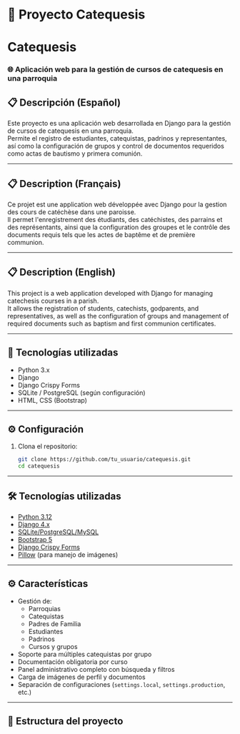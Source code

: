 # 📘 Proyecto Catequesis

# Catequesis

### 🌐 Aplicación web para la gestión de cursos de catequesis en una parroquia

## 📋 Descripción (Español)

Este proyecto es una aplicación web desarrollada en Django para la gestión de cursos de catequesis en una parroquia.  
Permite el registro de estudiantes, catequistas, padrinos y representantes, así como la configuración de grupos y control de documentos requeridos como actas de bautismo y primera comunión.

---

## 📋 Description (Français)

Ce projet est une application web développée avec Django pour la gestion des cours de catéchèse dans une paroisse.  
Il permet l'enregistrement des étudiants, des catéchistes, des parrains et des représentants, ainsi que la configuration des groupes et le contrôle des documents requis tels que les actes de baptême et de première communion.

---

## 📋 Description (English)

This project is a web application developed with Django for managing catechesis courses in a parish.  
It allows the registration of students, catechists, godparents, and representatives, as well as the configuration of groups and management of required documents such as baptism and first communion certificates.

---

## 🚀 Tecnologías utilizadas

- Python 3.x
- Django
- Django Crispy Forms
- SQLite / PostgreSQL (según configuración)
- HTML, CSS (Bootstrap)

---

## ⚙️ Configuración

1. Clona el repositorio:
   ```bash
   git clone https://github.com/tu_usuario/catequesis.git
   cd catequesis

---

## 🛠 Tecnologías utilizadas

- [Python 3.12](https://www.python.org/)
- [Django 4.x](https://www.djangoproject.com/)
- [SQLite/PostgreSQL/MySQL](https://www.postgresql.org/)
- [Bootstrap 5](https://getbootstrap.com/)
- [Django Crispy Forms](https://django-crispy-forms.readthedocs.io/)
- [Pillow](https://pillow.readthedocs.io/) (para manejo de imágenes)

---

## ⚙️ Características

- Gestión de:
  - Parroquias
  - Catequistas
  - Padres de Familia
  - Estudiantes
  - Padrinos
  - Cursos y grupos
- Soporte para múltiples catequistas por grupo
- Documentación obligatoria por curso
- Panel administrativo completo con búsqueda y filtros
- Carga de imágenes de perfil y documentos
- Separación de configuraciones (`settings.local`, `settings.production`, etc.)

---

## 📂 Estructura del proyecto


